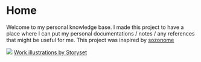 # Home

Welcome to my personal knowledge base. I made this project to have a place where I can put my personal documentations / notes / any references that might be useful for me. This project was inspired by [sozonome](https://sznm.dev/)


![](/images/Design%20inspiration-pana.svg)
<a href="https://storyset.com/work">Work illustrations by Storyset</a>
